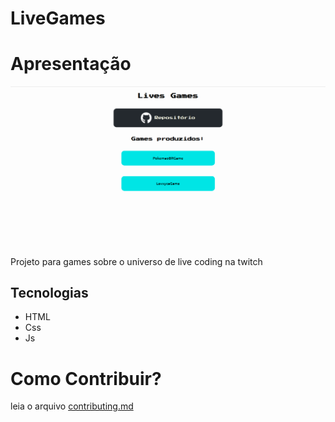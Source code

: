 # LiveGames

# Apresentação

<center>
    <img src="./images/home.PNG">
</center>

Projeto para games sobre o universo de live coding na twitch

## Tecnologias

- HTML
- Css
- Js

# Como Contribuir?

leia o arquivo [contributing.md](./contributing.md)
